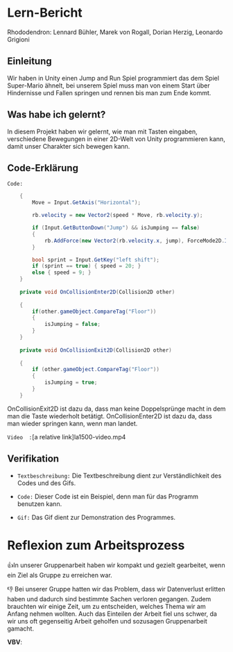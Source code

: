

# Lern-Bericht
Rhododendron:
Lennard Bühler, Marek von Rogall, Dorian Herzig, Leonardo Grigioni

## Einleitung

Wir haben in Unity einen Jump and Run Spiel programmiert das dem Spiel Super-Mario ähnelt, bei unserem Spiel muss man von einem Start über Hindernisse und Fallen springen und rennen bis man zum Ende kommt.

## Was habe ich gelernt?

In diesem Projekt haben wir gelernt, wie man mit Tasten eingaben, verschiedene Bewegungen in einer 2D-Welt von Unity programmieren kann, damit unser Charakter sich bewegen kann.

## Code-Erklärung

`Code:`

``` C#
    {
        Move = Input.GetAxis("Horizontal");

        rb.velocity = new Vector2(speed * Move, rb.velocity.y);

        if (Input.GetButtonDown("Jump") && isJumping == false)
        {
            rb.AddForce(new Vector2(rb.velocity.x, jump), ForceMode2D.Impulse);
        }

        bool sprint = Input.GetKey("left shift");
        if (sprint == true) { speed = 20; }
        else { speed = 9; }
    }
    
    private void OnCollisionEnter2D(Collision2D other)
    
    {
        if(other.gameObject.CompareTag("Floor"))
        {
            isJumping = false;
        }
    }
    
    private void OnCollisionExit2D(Collision2D other)
    
    {
        if (other.gameObject.CompareTag("Floor"))
        {
            isJumping = true;
        }
    }
```
OnCollisionExit2D ist dazu da, dass man keine Doppelsprünge macht in dem man die Taste wiederholt betätigt.
OnCollisionEnter2D ist dazu da, dass man wieder springen kann, wenn man landet.

`Video  :`[a relative link]la1500-video.mp4

## Verifikation
* `Textbeschreibung:` Die Textbeschreibung dient zur Verständlichkeit des Codes und des Gifs.

* `Code:` Dieser Code ist ein Beispiel, denn man für das Programm benutzen kann.

* `Gif:` Das Gif dient zur Demonstration des Programmes.

# Reflexion zum Arbeitsprozess

👍In unserer Gruppenarbeit haben wir kompakt und gezielt gearbeitet, wenn ein Ziel als Gruppe zu erreichen war.

👎 Bei unserer Gruppe hatten wir das Problem, dass wir Datenverlust erlitten haben und dadurch sind bestimmte Sachen verloren gegangen. Zudem brauchten wir einige Zeit, um zu entscheiden, welches Thema wir am Anfang nehmen wollten. Auch das Einteilen der Arbeit fiel uns schwer, da wir uns oft gegenseitig Arbeit geholfen und sozusagen Gruppenarbeit gamacht.

**VBV**: 
